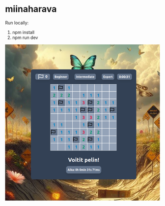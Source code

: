 # miinaharava

Run locally:

1. npm install
2. npm run dev

![miinaharava](/public/miinaharava.png)
